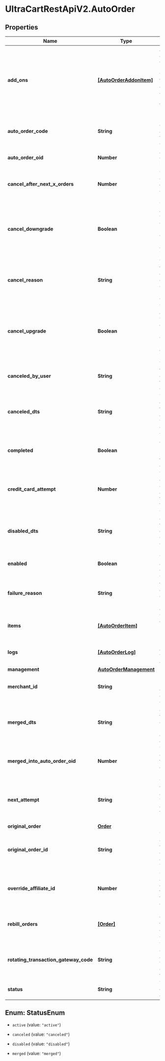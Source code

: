 # UltraCartRestApiV2.AutoOrder

## Properties

Name | Type | Description | Notes
------------ | ------------- | ------------- | -------------
**add_ons** | [**[AutoOrderAddonItem]**](AutoOrderAddonItem.md) | Array of addon objects instructing which items to add to auto order and how many times they should be added. | [optional] 
**auto_order_code** | **String** | Unique code assigned to this auto order | [optional] 
**auto_order_oid** | **Number** | Auto order object identifier | [optional] 
**cancel_after_next_x_orders** | **Number** | Cancel this auto order after X additional rebills | [optional] 
**cancel_downgrade** | **Boolean** | True if the auto order was canceled because the customer purchased a downgrade item | [optional] 
**cancel_reason** | **String** | The reason this auto order was canceled by either merchant or customer | [optional] 
**cancel_upgrade** | **Boolean** | True if the auto order was canceled because the customer purchased an upgrade item | [optional] 
**canceled_by_user** | **String** | The user that canceled the auto order | [optional] 
**canceled_dts** | **String** | The date/time that the auto order was canceled | [optional] 
**completed** | **Boolean** | True if the auto order ran successfully to completion | [optional] 
**credit_card_attempt** | **Number** | The number of credit card attempts that have taken place | [optional] 
**disabled_dts** | **String** | The date/time the auto order was disabled due to failed rebills | [optional] 
**enabled** | **Boolean** | True if this auto order is enabled | [optional] 
**failure_reason** | **String** | The reason this auto order failed during the last rebill attempt | [optional] 
**items** | [**[AutoOrderItem]**](AutoOrderItem.md) | The items that are setup to rebill | [optional] 
**logs** | [**[AutoOrderLog]**](AutoOrderLog.md) | Logs associated with this auto order | [optional] 
**management** | [**AutoOrderManagement**](AutoOrderManagement.md) |  | [optional] 
**merchant_id** | **String** | UltraCart merchant ID owning this order | [optional] 
**merged_dts** | **String** | The date/time the auto order was merged into another auto order | [optional] 
**merged_into_auto_order_oid** | **Number** | The auto order that this auto order was merged into | [optional] 
**next_attempt** | **String** | The next time that the auto order will be attempted for processing | [optional] 
**original_order** | [**Order**](Order.md) |  | [optional] 
**original_order_id** | **String** | The original order id that this auto order is associated with. | [optional] 
**override_affiliate_id** | **Number** | Override the affiliate id given credit for rebills of this auto order | [optional] 
**rebill_orders** | [**[Order]**](Order.md) | Rebill orders that have taken place on this auto order | [optional] 
**rotating_transaction_gateway_code** | **String** | The RTG code associated with this order for future rebills | [optional] 
**status** | **String** | The status of the auto order | [optional] 



## Enum: StatusEnum


* `active` (value: `"active"`)

* `canceled` (value: `"canceled"`)

* `disabled` (value: `"disabled"`)

* `merged` (value: `"merged"`)





